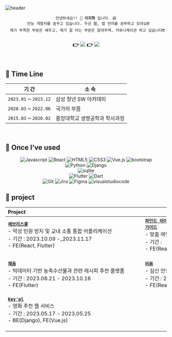 ![header](https://capsule-render.vercel.app/api?type=venom&color=timeAuto&text=Welcome%20to%20illu's%20GitHub!👋&fontColor=000000&fontSize=27&animation=blink)
<br>

<div align="center">
  <pre><code><bold>안녕하세요!! 👋 <b>이지혁</b> 입니다. 😆
  만능 개발자를 꿈꾸고 있습니다. 우선 웹, 앱 언어를 공부하고 있어요❗❗
  제가 부족한 부분은 배우고, 제가 잘 아는 부분은 알려주며, 커뮤니케이션 하고 싶습니다❗❗ </code></pre>
    
  ### 👉  <a href="mailto:illu140411@gmail.com"><img src="https://img.shields.io/badge/Gmail-EA4335?style=for-the-badge&logo=Gmail&logoColor=white"></a> 👉   <a href="https://open.kakao.com/me/illu1996"><img src="https://img.shields.io/badge/KakaoTalk-FFCD00?style=for-the-badge&logoColor=black&logo=KakaoTalk"></a>
</div><br>

## 📆 Time Line

<div align="center">

|기 간|소 속|
|---|---|
| <code>2023.01</code> ~ <code>2023.12</code> | 삼성 청년 SW 아카데미 |
| <code>2020.03</code> ~ <code>2022.06</code> | 국가의 부름 |
| <code>2015.03</code> ~ <code>2020.02</code> | 중앙대학교 생명공학과 학사과정 |

</div><br>

## 🔨 Once I've used 

<div align="center">

  <img alt="Javascript" src="https://img.shields.io/badge/Javascript-F7DF1E?&style=flat&logo=javascript&logoColor=white"/>
  <img alt="React" src="https://img.shields.io/badge/React-61DAFB?&style=flat&logo=react&logoColor=white"/>
  <img alt="HTML5" src="https://img.shields.io/badge/HTML5-E34F26?&style=flat&logo=html5&logoColor=white"/>
  <img alt="CSS3" src="https://img.shields.io/badge/CSS3-1572B6?&style=flat&logo=css3&logoColor=white"/>
  <img alt="Vue.js" src="https://img.shields.io/badge/Vue.js-4FC08D?&style=flat&logo=vuedotjs&logoColor=white"/>
  <img alt="bootstrap" src="https://img.shields.io/badge/Bootstrap-7952B3?&style=flat&logo=bootstrap&logoColor=white"/>
  <br/>
  <img alt="Python" src="https://img.shields.io/badge/Python-3776AB?&style=flat&logo=Python&logoColor=white"/>
  <img alt="Django" src="https://img.shields.io/badge/Django-092E20?&style=flat&logo=django&logoColor=white"/>
  <br/>
  <img alt="sqlite" src="https://img.shields.io/badge/Sqlite-003B57?&style=flat&logo=sqlite&logoColor=white"/>
  
  <br/>
  <img alt="Flutter" src="https://img.shields.io/badge/Flutter-02569B?&style=flat&logo=flutter&logoColor=white"/>
  <img alt="Dart" src="https://img.shields.io/badge/Dart-0175C2?&style=flat&logo=dart&logoColor=white"/>
  <br/>
  <img alt="Git" src="https://img.shields.io/badge/Git-F05032?&style=flat&logo=git&logoColor=white"/>
  <img alt="Jira" src="https://img.shields.io/badge/Jira-0052CC?&style=flat&logo=jira&logoColor=white"/>
  <img alt="Figma" src="https://img.shields.io/badge/Figma-F24E1E?&style=flat&logo=figma&logoColor=white"/>
  <img alt="visualstudiocode" src="https://img.shields.io/badge/visualstudiocode-007ACC?&style=flat&logo=visualstudiocode&logoColor=white"/>
</div>

## 📁 project
|Project||
|:---|:---|
|<code><strong>[에브리스쿨](https://github.com/OH-Yeonju/everyschool)</strong></code><br/>\- 악성 민원 방지 및 교내 소통 통합 어플리케이션<br/>\- 기간 : 2023.10.09 -_2023.11.17<br/>\- FE(React, Flutter)<br/>&nbsp;&nbsp;&nbsp;&nbsp;&nbsp;&nbsp;&nbsp;&nbsp;&nbsp;&nbsp;&nbsp;&nbsp;&nbsp;&nbsp;&nbsp;&nbsp;&nbsp;&nbsp;&nbsp;&nbsp;&nbsp;&nbsp;&nbsp;&nbsp;&nbsp;&nbsp;&nbsp;&nbsp;&nbsp;&nbsp;&nbsp;&nbsp;&nbsp;&nbsp;&nbsp;&nbsp;&nbsp;&nbsp;&nbsp;&nbsp;&nbsp;&nbsp;&nbsp;&nbsp;&nbsp;&nbsp;&nbsp;&nbsp;&nbsp;&nbsp;&nbsp;&nbsp;&nbsp;&nbsp;&nbsp;&nbsp;&nbsp;&nbsp;&nbsp;&nbsp;&nbsp;&nbsp;&nbsp;&nbsp;&nbsp;&nbsp;&nbsp;&nbsp;&nbsp;&nbsp;&nbsp;&nbsp;&nbsp;&nbsp;&nbsp;&nbsp;&nbsp;&nbsp;&nbsp;&nbsp;&nbsp;&nbsp;&nbsp;&nbsp;&nbsp;&nbsp;&nbsp;&nbsp;&nbsp;&nbsp;&nbsp;&nbsp;&nbsp;&nbsp;&nbsp;&nbsp;|<code><strong>[파인드 마이 가이드](#)</strong></code><br/>\- 맞춤 여행 가이드 웹 서비스<br/>\- 기간 : <br/>\- FE(React)<br/>&nbsp;&nbsp;&nbsp;&nbsp;&nbsp;&nbsp;&nbsp;&nbsp;&nbsp;&nbsp;&nbsp;&nbsp;&nbsp;&nbsp;&nbsp;&nbsp;&nbsp;&nbsp;&nbsp;&nbsp;&nbsp;&nbsp;&nbsp;&nbsp;&nbsp;&nbsp;&nbsp;&nbsp;&nbsp;&nbsp;&nbsp;&nbsp;&nbsp;&nbsp;&nbsp;&nbsp;&nbsp;&nbsp;&nbsp;&nbsp;&nbsp;&nbsp;&nbsp;&nbsp;&nbsp;&nbsp;&nbsp;&nbsp;&nbsp;&nbsp;&nbsp;&nbsp;&nbsp;&nbsp;&nbsp;&nbsp;&nbsp;&nbsp;&nbsp;&nbsp;&nbsp;&nbsp;&nbsp;&nbsp;&nbsp;&nbsp;&nbsp;&nbsp;&nbsp;&nbsp;&nbsp;&nbsp;&nbsp;&nbsp;&nbsp;&nbsp;&nbsp;&nbsp;&nbsp;&nbsp;&nbsp;&nbsp;&nbsp;&nbsp;&nbsp;&nbsp;&nbsp;&nbsp;&nbsp;&nbsp;&nbsp;&nbsp;&nbsp;&nbsp;&nbsp;&nbsp;|
|<code><strong>[채움](https://github.com/ChaeumApp)</strong></code><br/>\- 빅데이터 기반 농축수산물과 관련 레시피 추천 플랫폼<br/>\- 기간 : 2023.08.21 - 2023.10.16<br/>\- FE(Flutter)<br/>&nbsp;&nbsp;&nbsp;&nbsp;&nbsp;&nbsp;&nbsp;&nbsp;&nbsp;&nbsp;&nbsp;&nbsp;&nbsp;&nbsp;&nbsp;&nbsp;&nbsp;&nbsp;&nbsp;&nbsp;&nbsp;&nbsp;&nbsp;&nbsp;&nbsp;&nbsp;&nbsp;&nbsp;&nbsp;&nbsp;&nbsp;&nbsp;&nbsp;&nbsp;&nbsp;&nbsp;&nbsp;&nbsp;&nbsp;&nbsp;&nbsp;&nbsp;&nbsp;&nbsp;&nbsp;&nbsp;&nbsp;&nbsp;&nbsp;&nbsp;&nbsp;&nbsp;&nbsp;&nbsp;&nbsp;&nbsp;&nbsp;&nbsp;&nbsp;&nbsp;&nbsp;&nbsp;&nbsp;&nbsp;&nbsp;&nbsp;&nbsp;&nbsp;&nbsp;&nbsp;&nbsp;&nbsp;&nbsp;&nbsp;&nbsp;&nbsp;&nbsp;&nbsp;&nbsp;&nbsp;&nbsp;&nbsp;&nbsp;&nbsp;&nbsp;&nbsp;&nbsp;&nbsp;&nbsp;&nbsp;&nbsp;&nbsp;&nbsp;&nbsp;&nbsp;&nbsp;|<code><strong>[비움](https://github.com/A-gift-from-room-5/bium)</strong></code><br/>\- 심신 안정을 위한 온라인 비움 서비스<br/>\- 기간 : 2023.07.04. - 2023.08.18<br/>\- FE(React)<br/>&nbsp;&nbsp;&nbsp;&nbsp;&nbsp;&nbsp;&nbsp;&nbsp;&nbsp;&nbsp;&nbsp;&nbsp;&nbsp;&nbsp;&nbsp;&nbsp;&nbsp;&nbsp;&nbsp;&nbsp;&nbsp;&nbsp;&nbsp;&nbsp;&nbsp;&nbsp;&nbsp;&nbsp;&nbsp;&nbsp;&nbsp;&nbsp;&nbsp;&nbsp;&nbsp;&nbsp;&nbsp;&nbsp;&nbsp;&nbsp;&nbsp;&nbsp;&nbsp;&nbsp;&nbsp;&nbsp;&nbsp;&nbsp;&nbsp;&nbsp;&nbsp;&nbsp;&nbsp;&nbsp;&nbsp;&nbsp;&nbsp;&nbsp;&nbsp;&nbsp;&nbsp;&nbsp;&nbsp;&nbsp;&nbsp;&nbsp;&nbsp;&nbsp;&nbsp;&nbsp;&nbsp;&nbsp;&nbsp;&nbsp;&nbsp;&nbsp;&nbsp;&nbsp;&nbsp;&nbsp;&nbsp;&nbsp;&nbsp;&nbsp;&nbsp;&nbsp;&nbsp;&nbsp;&nbsp;&nbsp;&nbsp;&nbsp;&nbsp;&nbsp;&nbsp;&nbsp;|
|<code><strong>[Key'pl](https://github.com/illu1996/KeyUP)</strong></code><br/>\- 영화 추천 웹 서비스<br/>\- 기간 : 2023.05.17 - 2023.05.25<br/>\- BE(Django), FE(Vue.js)<br/>&nbsp;&nbsp;&nbsp;&nbsp;&nbsp;&nbsp;&nbsp;&nbsp;&nbsp;&nbsp;&nbsp;&nbsp;&nbsp;&nbsp;&nbsp;&nbsp;&nbsp;&nbsp;&nbsp;&nbsp;&nbsp;&nbsp;&nbsp;&nbsp;&nbsp;&nbsp;&nbsp;&nbsp;&nbsp;&nbsp;&nbsp;&nbsp;&nbsp;&nbsp;&nbsp;&nbsp;&nbsp;&nbsp;&nbsp;&nbsp;&nbsp;&nbsp;&nbsp;&nbsp;&nbsp;&nbsp;&nbsp;&nbsp;&nbsp;&nbsp;&nbsp;&nbsp;&nbsp;&nbsp;&nbsp;&nbsp;&nbsp;&nbsp;&nbsp;&nbsp;&nbsp;&nbsp;&nbsp;&nbsp;&nbsp;&nbsp;&nbsp;&nbsp;&nbsp;&nbsp;&nbsp;&nbsp;&nbsp;&nbsp;&nbsp;&nbsp;&nbsp;&nbsp;&nbsp;&nbsp;&nbsp;&nbsp;&nbsp;&nbsp;&nbsp;&nbsp;&nbsp;&nbsp;&nbsp;&nbsp;&nbsp;&nbsp;&nbsp;&nbsp;&nbsp;&nbsp;|



